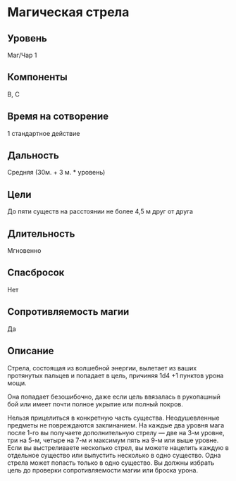 # Магическая стрела

## Уровень
Маг/Чар 1
## Компоненты
В, С
## Время на сотворение
1 стандартное действие
## Дальность
Средняя (30м. + 3 м. * уровень)
## Цели
До пяти существ на расстоянии не более 4,5 м друг от друга
## Длительность
Мгновенно
## Спасбросок
Нет
## Сопротивляемость магии
Да
## Описание
Стрела, состоящая из волшебной энергии, вылетает из ваших протянутых пальцев и попадает в цель, причиняя 1d4 +1 пунктов урона мощи.

Она попадает безошибочно, даже если цель ввязалась в рукопашный бой или имеет почти полное укрытие или полный покров.

Нельзя прицелиться в конкретную часть существа. Неодушевленные предметы не повреждаются заклинанием. На каждые два уровня мага после 1-го вы получаете дополнительную стрелу — две на 3-м уровне, три на 5-м, четыре на 7-м и максимум пять на 9-м или выше уровне. Если вы выстреливаете несколько стрел, вы можете нацелить каждую в отдельное существо или выпустить несколько в одно существо. Одна стрела может попасть только в одно существо. Вы должны избрать цель до проверки сопротивляемости магии или броска урона.